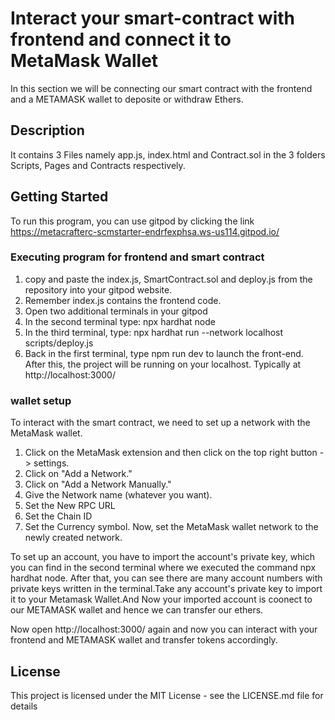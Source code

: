 # Interact your smart-contract with frontend and connect it to MetaMask Wallet
In this section we will be connecting our smart contract with the frontend and a METAMASK wallet to deposite or withdraw Ethers.

## Description
It contains 3 Files namely app.js, index.html and Contract.sol in the 3 folders Scripts, Pages and Contracts respectively.

## Getting Started
To run this program, you can use gitpod by clicking the link https://metacrafterc-scmstarter-endrfexphsa.ws-us114.gitpod.io/

### Executing program for frontend and smart contract
1. copy and paste the index.js, SmartContract.sol and deploy.js from the repository into your gitpod website.
2. Remember index.js contains the frontend code.
3. Open two additional terminals in your gitpod
4. In the second terminal type: npx hardhat node
5. In the third terminal, type: npx hardhat run --network localhost scripts/deploy.js
6. Back in the first terminal, type npm run dev to launch the front-end.
After this, the project will be running on your localhost. Typically at http://localhost:3000/

### wallet setup
To interact with the smart contract, we need to set up a network with the MetaMask wallet.
1. Click on the MetaMask extension and then click on the top right button -> settings.
2. Click on "Add a Network."
3. Click on "Add a Network Manually."
4. Give the Network name (whatever you want).
5. Set the New RPC URL 
6. Set the Chain ID 
7. Set the Currency symbol.
Now, set the MetaMask wallet network to the newly created network.

To set up an account, you have to import the account's private key, which you can find in the second terminal where we executed the command npx hardhat node. After that, you can see there are many account numbers with private keys written in the terminal.Take any account's private key to import it to your Metamask Wallet.And Now your imported account is coonect to our METAMASK wallet and hence we can transfer our ethers.

Now open http://localhost:3000/ again and now you can interact with your frontend and METAMASK wallet and transfer tokens accordingly.

## License

This project is licensed under the MIT License - see the LICENSE.md file for details
